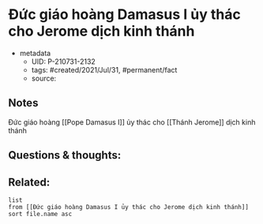 # Đức giáo hoàng Damasus I ủy thác cho Jerome dịch kinh thánh

- metadata
	- UID: P-210731-2132
	- tags: #created/2021/Jul/31, #permanent/fact 
	- source: 

## Notes
Đức giáo hoàng [[Pope Damasus I]] ủy thác cho [[Thánh Jerome]] dịch kinh thánh

## Questions & thoughts:

## Related:
```dataview
list
from [[Đức giáo hoàng Damasus I ủy thác cho Jerome dịch kinh thánh]]
sort file.name asc
```
